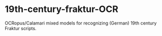 # 19th-century-fraktur-OCR
OCRopus/Calamari mixed models for recognizing (German) 19th century Fraktur scripts.
